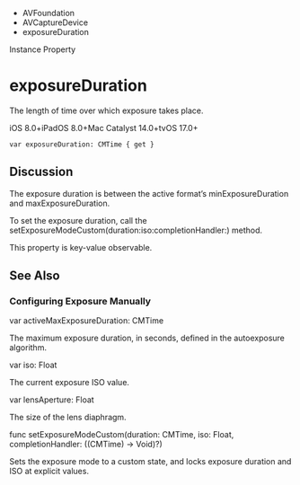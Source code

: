 

- AVFoundation
- AVCaptureDevice
-  exposureDuration 

Instance Property

# exposureDuration

The length of time over which exposure takes place.

iOS 8.0+iPadOS 8.0+Mac Catalyst 14.0+tvOS 17.0+

``` source
var exposureDuration: CMTime { get }
```

## Discussion

The exposure duration is between the active format’s minExposureDuration and maxExposureDuration.

To set the exposure duration, call the setExposureModeCustom(duration:iso:completionHandler:) method.

This property is key-value observable.

## See Also

### Configuring Exposure Manually

var activeMaxExposureDuration: CMTime

The maximum exposure duration, in seconds, defined in the autoexposure algorithm.

var iso: Float

The current exposure ISO value.

var lensAperture: Float

The size of the lens diaphragm.

func setExposureModeCustom(duration: CMTime, iso: Float, completionHandler: ((CMTime) -> Void)?)

Sets the exposure mode to a custom state, and locks exposure duration and ISO at explicit values.

